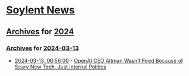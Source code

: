# [Soylent News](../../../README.md)

## [Archives](../../index.md) for [2024](../index.md)

### [Archives](../../index.md) for [2024-03-13](index.md)

* [2024-03-13, 00:56:00](https://soylentnews.org/article.pl?sid=24/03/12/1223249&from=rss) - [OpenAI CEO Altman Wasn't Fired Because of Scary New Tech, Just Internal Politics](https://soylentnews.org/article.pl?sid=24/03/12/1223249&from=rss)
